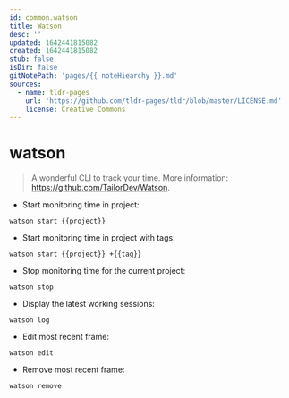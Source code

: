 ```yaml
---
id: common.watson
title: Watson
desc: ''
updated: 1642441815082
created: 1642441815082
stub: false
isDir: false
gitNotePath: 'pages/{{ noteHiearchy }}.md'
sources:
  - name: tldr-pages
    url: 'https://github.com/tldr-pages/tldr/blob/master/LICENSE.md'
    license: Creative Commons
---
```

# watson

> A wonderful CLI to track your time.
> More information: <https://github.com/TailorDev/Watson>.

- Start monitoring time in project:

`watson start {{project}}`

- Start monitoring time in project with tags:

`watson start {{project}} +{{tag}}`

- Stop monitoring time for the current project:

`watson stop`

- Display the latest working sessions:

`watson log`

- Edit most recent frame:

`watson edit`

- Remove most recent frame:

`watson remove`

